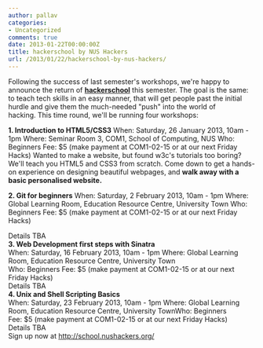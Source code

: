 ```yaml
---
author: pallav
categories:
- Uncategorized
comments: true
date: 2013-01-22T00:00:00Z
title: hackerschool by NUS Hackers
url: /2013/01/22/hackerschool-by-nus-hackers/
---
```


Following the success of last semester's workshops, we're happy to announce the return of <a title="hackerschool" href="http://school.nushackers.org"><b>hackerschool</b></a> this semester. The goal is the same: to teach tech skills in an easy manner, that will get people past the initial hurdle and give them the much-needed "push" into the world of hacking. This time round, we'll be running four workshops:
<div></div>
<div><b>1. Introduction to HTML5/CSS3</b>
When: Saturday, 26 January 2013, 10am - 1pm
Where: Seminar Room 3, COM1, School of Computing, NUS
Who: Beginners
Fee: $5 (make payment at COM1-02-15 or at our next Friday Hacks)
Wanted to make a website, but found w3c's tutorials too boring? We'll teach you HTML5 and CSS3 from scratch. Come down to get a hands-on experience on designing beautiful webpages, and <b>walk away with a basic personalised website.</b>

<b>2. Git for beginners</b>
When: Saturday, 2 February 2013, 10am - 1pm
Where: Global Learning Room, Education Resource Centre, University Town
Who: Beginners
Fee: $5 (make payment at COM1-02-15 or at our next Friday Hacks)</div>
<div>Details TBA</div>
<div>
<div><b>
3. Web Development first steps with Sinatra</b></div>
<div>When: Saturday, 16 February 2013, 10am - 1pm
Where: Global Learning Room, Education Resource Centre, University Town</div>
<div>Who: Beginners
Fee: $5 (make payment at COM1-02-15 or at our next Friday Hacks)</div>
<div>Details TBA</div>
<div><b>
4. Unix and Shell Scripting Basics</b></div>
<div>When: Saturday, 23 February 2013, 10am - 1pm
Where: Global Learning Room, Education Resource Centre, University TownWho: Beginners</div>
<div>Fee: $5 (make payment at COM1-02-15 or at our next Friday Hacks)</div>
<div>Details TBA</div>
<div></div>
</div>
<div>Sign up now at <a href="http://school.nushackers.org/" target="_blank">http://school.nushackers.<wbr />org/</a></div>
